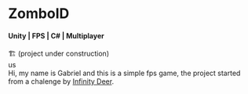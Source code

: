 # ZomboID
#### Unity | FPS | C# | Multiplayer 
🏗️ (project under construction)<br>
us<br>
Hi, my name is Gabriel and this is a simple fps game, the project started from a
chalenge by [Infinity Deer](https://infinitydeer.com.br).

